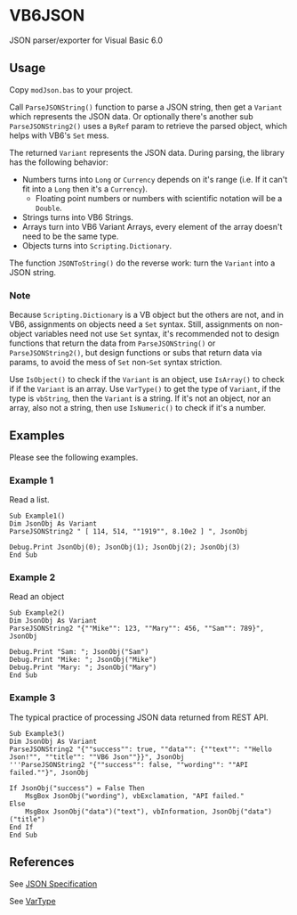 # VB6JSON

JSON parser/exporter for Visual Basic 6.0

## Usage

Copy `modJson.bas` to your project.

Call `ParseJSONString()` function to parse a JSON string, then get a `Variant` which represents the JSON data.
Or optionally there's another sub `ParseJSONString2()` uses a `ByRef` param to retrieve the parsed object, which helps with VB6's `Set` mess.

The returned `Variant` represents the JSON data. During parsing, the library has the following behavior:
 * Numbers turns into `Long` or `Currency` depends on it's range (i.e. If it can't fit into a `Long` then it's a `Currency`).
   - Floating point numbers or numbers with scientific notation will be a `Double`.
 * Strings turns into VB6 Strings.
 * Arrays turn into VB6 Variant Arrays, every element of the array doesn't need to be the same type.
 * Objects turns into `Scripting.Dictionary`.

The function `JSONToString()` do the reverse work: turn the `Variant` into a JSON string.

### Note

Because `Scripting.Dictionary` is a VB object but the others are not, and in VB6, assignments on objects need a `Set` syntax. Still, assignments on non-object variables need not use `Set` syntax, it's recommended not to design functions that return the data from `ParseJSONString()` or `ParseJSONString2()`, but design functions or subs that return data via params, to avoid the mess of `Set` non-`Set` syntax striction.

Use `IsObject()` to check if the `Variant` is an object, use `IsArray()` to check if if the `Variant` is an array.
Use `VarType()` to get the type of `Variant`, if the type is `vbString`, then the `Variant` is a string.
If it's not an object, nor an array, also not a string, then use `IsNumeric()` to check if it's a number.

## Examples

Please see the following examples.

### Example 1

Read a list.

```
Sub Example1()
Dim JsonObj As Variant
ParseJSONString2 " [ 114, 514, ""1919"", 8.10e2 ] ", JsonObj

Debug.Print JsonObj(0); JsonObj(1); JsonObj(2); JsonObj(3)
End Sub
```

### Example 2

Read an object

```
Sub Example2()
Dim JsonObj As Variant
ParseJSONString2 "{""Mike"": 123, ""Mary"": 456, ""Sam"": 789}", JsonObj

Debug.Print "Sam: "; JsonObj("Sam")
Debug.Print "Mike: "; JsonObj("Mike")
Debug.Print "Mary: "; JsonObj("Mary")
End Sub
```

### Example 3

The typical practice of processing JSON data returned from REST API.

```
Sub Example3()
Dim JsonObj As Variant
ParseJSONString2 "{""success"": true, ""data"": {""text"": ""Hello Json!"", ""title"": ""VB6 Json""}}", JsonObj
'''ParseJSONString2 "{""success"": false, ""wording"": ""API failed.""}", JsonObj

If JsonObj("success") = False Then
    MsgBox JsonObj("wording"), vbExclamation, "API failed."
Else
    MsgBox JsonObj("data")("text"), vbInformation, JsonObj("data")("title")
End If
End Sub
```

## References

See [JSON Specification](https://www.json.org/json-en.html)

See [VarType](https://learn.microsoft.com/en-us/office/vba/language/reference/user-interface-help/vartype-function)
